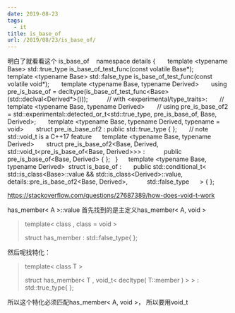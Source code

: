```yaml
---
date: 2019-08-23
tags:
  - it
title: is_base_of
url: /2019/08/23/is_base_of/
---
```




明白了就看看这个 is_base_of
  
namespace details { 
     template \<typename Base> std::true_type is_base_of_test_func(const
volatile Base\*); 
     template \<typename Base> std::false_type
is_base_of_test_func(const volatile void\*); 
     template \<typename Base, typename Derived> 
     using pre_is_base_of =
decltype(is_base_of_test_func\<Base>(std::declval\<Derived\*\>())); 
   
     // with \<experimental/type_traits>: 
     // template \<typename Base, typename Derived> 
     // using pre_is_base_of2 =
std::experimental::detected_or_t\<std::true_type, pre_is_base_of, Base,
Derived>; 
     template \<typename Base, typename Derived, typename = void> 
     struct pre_is_base_of2 : public std::true_type { }; 
     // note std::void_t is a C++17 feature
     template \<typename Base, typename Derived> 
     struct pre_is_base_of2\<Base, Derived,
std::void_t\<pre_is_base_of\<Base, Derived>\>\> : 
         public pre_is_base_of\<Base, Derived> { }; 
 } 
   
template \<typename Base, typename Derived> 
struct is_base_of : 
     public std::conditional_t\< 
         std::is_class\<Base>::value &&
std::is_class\<Derived>::value, 
         details::pre_is_base_of2\<Base, Derived>, 
         std::false_type
     > { }; 



<https://stackoverflow.com/questions/27687389/how-does-void-t-work>

has_member\< A \>::value 首先找到的是主定义has_member\< A, void \>

> template\< class , class = void \>
>
> struct has_member : std::false_type{ };

然后呢找特化：

> template\< class T \>
>
> struct has_member\< T , void_t\< decltype( T::member ) > > :
> std::true_type{ };

所以这个特化必须匹配has_member\< A, void \>， 所以要用void_t


